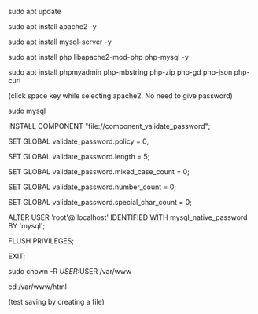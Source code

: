 sudo apt update

sudo apt install apache2 -y

sudo apt install mysql-server -y

sudo apt install php libapache2-mod-php php-mysql -y

sudo apt install phpmyadmin php-mbstring php-zip php-gd php-json php-curl

(click space key while selecting apache2. No need to give password)

sudo mysql

INSTALL COMPONENT "file://component_validate_password";

SET GLOBAL validate_password.policy = 0;

SET GLOBAL validate_password.length = 5;

SET GLOBAL validate_password.mixed_case_count = 0;

SET GLOBAL validate_password.number_count = 0;

SET GLOBAL validate_password.special_char_count = 0;

ALTER USER 'root'@'localhost' IDENTIFIED WITH mysql_native_password BY 'mysql';

FLUSH PRIVILEGES;

EXIT;

sudo chown -R $USER:$USER /var/www

cd /var/www/html

(test saving by creating a file)
